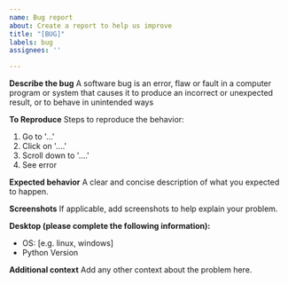 ```yaml
---
name: Bug report
about: Create a report to help us improve
title: "[BUG]"
labels: bug
assignees: ''

---
```


**Describe the bug**
A software bug is an error, flaw or fault in a computer program or system that causes it to produce an incorrect or unexpected result, or to behave in unintended ways

**To Reproduce**
Steps to reproduce the behavior:
1. Go to '...'
2. Click on '....'
3. Scroll down to '....'
4. See error

**Expected behavior**
A clear and concise description of what you expected to happen.

**Screenshots**
If applicable, add screenshots to help explain your problem.

**Desktop (please complete the following information):**
 - OS: [e.g. linux, windows]
 - Python Version

**Additional context**
Add any other context about the problem here.
